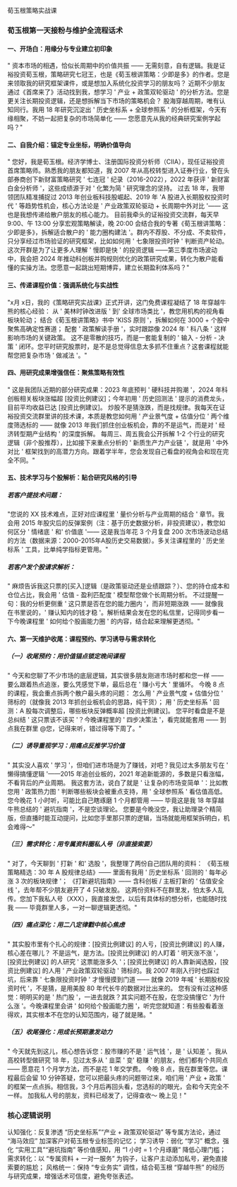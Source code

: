 荀玉根策略实战课
### 荀玉根第一天接粉与维护全流程话术
#### 一、开场白：用缘分与专业建立初印象
" 资本市场的相遇，恰似长周期中的价值共振 —— 无需刻意，自有逻辑。我是证裕投资荀玉根，策略研究七冠王，也是《荀玉根讲策略：少即是多》的作者。您是来领取我的研究框架课件，或是想加入系统化投资学习的朋友吗？
近期不少朋友通过《首席来了》活动找到我，想学习 ' 产业 + 政策双轮驱动 ' 的分析方法。您是更关注长期投资逻辑，还是想拆解当下市场的策略机会？
股海穿越周期，唯有认知同行。我用 18 年研究沉淀出 ' 历史坐标系 + 全球参照系 ' 的分析框架，今天有缘相聚，不妨一起把复杂的市场简单化 —— 您愿意先从我的经典研究案例学起吗？"
#### 二、自我介绍：锚定专业坐标，明确价值导向
" 您好，我是荀玉根。经济学博士、注册国际投资分析师（CIIA），现任证裕投资首席策略师。熟悉我的朋友都知道，我 2007 年从高校转型进入证券行业，曾在头部券商创下新财富策略研究 ' 七连冠 ' 纪录（2016-2022），2022 年获评 ' 新财富白金分析师 '，这些成绩源于对 ' 化繁为简 ' 研究理念的坚持。
过去 18 年，我带领团队精准捕捉过 2013 年创业板科技股崛起、2019 年 'A 股进入长期股权投资时代 ' 等趋势性机会，核心方法论是 ' 产业政策双轮驱动 + 长周期中外对比 '—— 这也是我想传递给散户朋友的核心能力。
目前我牵头的证裕投资交流群，每天早 9:00、午 13:00 分享宏观策略解读，晚 20:00 会结合我的专著《荀玉根讲策略：少即是多》，拆解适合散户的 ' 能力圈构建法 '。群内不荐股、不分成、不卖软件，只分享经过市场验证的研究框架，比如如何用 ' 七象限投资时钟 ' 判断资产轮动。
这次开群是为了让更多人理解 ' 慢即是快 ' 的投资逻辑 ——第三季度市场波动中，我会把 2024 年推动科创板并购规则优化的政策研究成果，转化为散户能看懂的实操方法。您愿意一起跳出短期博弈，建立长期盈利体系吗？"
#### 三、传递课程价值：强调系统化与实战性
"x月 x日，我的《策略研究实战课》正式开讲，这门免费课程凝结了 18 年穿越牛熊的核心经验：
从 ' 美林时钟改进版 ' 到' 全球市场类比 '，教您用机构的视角看板块轮动；
结合《荀玉根讲策略》书中 'KISS 原则 '，拆解如何在 3000 + 个股中聚焦高确定性赛道；
配套 ' 政策解读手册 '，实时跟踪像 2024 年 ' 科八条 ' 这样影响市场的关键政策。
这不是零散的技巧，而是一套能复制的 ' 输入 - 分析 - 决策 ' 闭环。您平时研究股票时，是不是总觉得信息太多抓不住重点？这套课程就能帮您把复杂市场 ' 做减法 '。"
#### 四、用研究成果增强信任：聚焦策略有效性
" 这是我团队近期的部分研究成果：2023 年底预判 ' 硬科技并购潮 '，2024 年科创板相关板块涨幅超 [投资比例建议]；今年初用 ' 历史回测法 ' 提示的消费龙头，目前平均收益已达 [投资比例建议]。
炒股不是猜涨跌，而是找规律。我每天在证裕投资交流群里讲的技术课，本质是教您如何用 ' 产业景气度 + 估值分位 ' 两个维度筛选标的 —— 就像 2013 年我们抓住创业板机会，靠的不是运气，而是对 ' 经济转型期产业结构 ' 的深度拆解。
每周三、周五我会公开拆解 1-2 个行业的研究逻辑（非个股推荐），比如接下来重点分析的 ' 新质生产力产业链 '，就是用 ' 中外对比 ' 框架找到的高潜力方向。跟着学半年，您会发现自己看盘的视角会和现在完全不同。"
#### 五、技术学习与个股解析：贴合研究风格的引导
##### 若客户提技术问题：
"您说的 XX 技术难点，正好对应课程里 ' 量价分析与产业周期的结合 ' 章节。我会用 2015 年股灾后的反弹案例（注：基于历史数据分析，非投资建议），教您如何区分 ' 情绪底 ' 和' 价值底 '—— 这是我当年花 3 个月复盘 200 次市场波动总结的方法（数据来源：2000-2015年A股历史交易数据）。多关注课程里的 ' 历史坐标系 ' 工具，比单纯学指标更管用。"
##### 若客户发个股请求解析：
" 麻烦告诉我这只票的[买入]逻辑（是政策驱动还是业绩跟踪？）、您的持仓成本和仓位占比，我会用 ' 估值 - 盈利匹配度 ' 模型帮您做个长周期分析。
不过提醒一句：我的分析更侧重 ' 这只票是否在您的能力圈内 '，而非短期涨跌 —— 就像我在书里说的，' 赚认知内的钱才稳 '。解析结果会发在您的私信里，记得同步看一下今晚课程里 ' 如何给个股画能力圈 ' 的内容，结合起来理解更透彻。"
#### 六、第一天维护收尾：课程预约、学习诱导与需求转化
##### （一）收尾预约：用价值锚点锁定晚间课程
" 今天和您聊了不少市场的底层逻辑，其实很多朋友刚进市场时都和您一样 —— 要么跟着热点追涨，要么凭感觉下单，最后总在 ' 赚小亏大 ' 里循环。
今晚 8 点的课程，我会重点拆两个散户最头疼的问题：
怎么用 ' 产业景气度 + 估值分位 ' 筛标的（就像我 2013 年抓创业板机会的思路，纯干货）；
用 ' 历史坐标系 ' 回测：A 股每次调整后，哪些板块反弹概率超 [投资比例建议]。
您平时看盘是不是总纠结 ' 这只票该不该买 '？今晚课程里的 ' 四步决策法 '，看完就能套用 —— 到点我在群里 @您，记得来听，错过得等下周了。"
##### （二）诱导重视学习：用痛点反推学习价值
" 其实没人喜欢 ' 学习 '，但咱们进市场是为了赚钱，对吧？我见过太多朋友亏在 ' 懒得搞懂逻辑 '——2015 年追创业板的，2021 年追新能源的，多数是只看涨幅，不看背后的产业周期。
我这套方法，说白了就是 ' 让复杂的市场变简单 '：比如教您用 ' 政策热力图 ' 判断哪些板块会被重点支持，用 ' 全球参照系 ' 看估值高低。您今晚花 1 小时听，可能比自己瞎琢磨 1 个月都管用 —— 毕竟这是我 18 年穿越牛熊总结的 ' 避坑指南 '，不是空谈理论。
您要是今晚没空，我让助理录个精简版，但直播时能互动提问，比如您手里那只票的逻辑，当场就能用框架拆明白，机会难得～"
##### （三）需求转化：用专属资料圈私人号（非直接索要）
" 对了，今天聊到 ' 打新 ' 和' 选股 '，我整理了两份自己团队用的资料：
《荀玉根策略精选：30 年 A 股规律总结》—— 里面有我用 ' 历史坐标系 ' 回测的 ' 每年必涨 3 次的板块规律 '；
《打新避坑指南》—— 含科创板 / 主板打新的 ' 估值安全线 '，去年帮不少朋友避开了 4 只破发股。
这两份资料不在群里发，怕太多人乱传。您加下我私人号（XXX），我直接发您，以后有具体标的想分析，也能随时找我 —— 毕竟群里人多，一对一聊逻辑更透彻。"
##### （四）痛点深化：用二八定律戳中核心焦虑
" 其实股市里有个扎心的规律：[投资比例建议] 的人亏，[投资比例建议] 的人赚，核心差在哪儿？
不是运气，是方法。[投资比例建议] 的人盯着 ' 明天涨不涨 '，[投资比例建议] 的人研究 ' 这票能涨多久 '；[投资比例建议] 的人靠新闻选股，[投资比例建议] 的人用 ' 产业政策双轮驱动 ' 筛标的。我 2007 年刚入行时也踩过坑，后来靠 ' 七象限投资时钟 ' 才慢慢摸到门道 —— 就像 2019 年喊 ' 长期股权投资时代 '，不是猜，是用美股 80 年代长牛的数据对比出来的。
您有没有过这种感觉：明明买的是 ' 热门股 '，一进去就跌？其实问题不在股，在您没搞懂它 ' 为什么涨 '。今晚课程里会讲 ' 如何给个股画能力圈 '，听完您就知道：有些股看着涨得欢，其实根本不在您的认知范围内，碰了就是赌。"
##### （五）收尾强化：用成长预期激发动力
" 今天就先到这儿，核心想告诉您：股市赚的不是 ' 运气钱 '，是 ' 认知差 '。我从高校转型做研究 18 年，见过太多从 ' 韭菜 ' 变' 稳赚 ' 的朋友，他们都有个共同点 —— 愿意花 1 个月学方法，而不是花 1 年交学费。
今晚 8 点，我在群里等您。课程最后会留 10 分钟答疑，您可以把最头疼的问题带过来，咱们用 ' 产业 + 政策 ' 的框架一点点拆。相信我，3 个月后再回头看，您选标的的眼光，会和今天完全不一样。
加我私人号的朋友，资料已经发了，记得查收～ 晚上见！"
### 核心逻辑说明
认知强化：反复渗透 “历史坐标系”“产业 + 政策双轮驱动” 等专属方法论，通过 “海马效应” 加深客户对荀玉根专业标签的记忆；
学习诱导：弱化 “学习” 概念，强化 “实用工具”“避坑指南” 等价值感知，用 “1 小时 = 1 个月琢磨” 降低心理门槛；
需求转化：以 “专属资料 + 一对一服务” 为钩子，让客户主动添加私号，避免直接索要的尴尬；
风格统一：保持 “专业务实” 调性，结合荀玉根 “穿越牛熊” 的经历与研究成果，增强话术可信度，避免夸张表述。